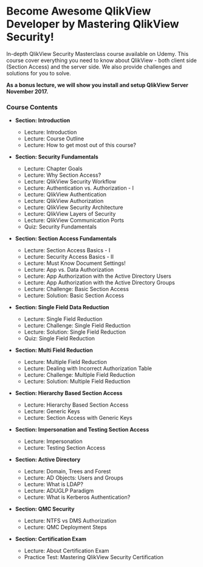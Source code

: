# Become Awesome QlikView Developer by Mastering QlikView Security!

In-depth QlikView Security Masterclass course available on Udemy. This course cover everything you need to know about QlikView - both client side (Section Access) and the server side. We also provide challenges and solutions for you to solve. 

**As a bonus lecture, we will show you install and setup QlikView Server November 2017.**

### Course Contents

* **Section: Introduction**
  * Lecture: Introduction
  * Lecture: Course Outline
  * Lecture: How to get most out of this course?
  
* **Section: Security Fundamentals**
  * Lecture: Chapter Goals
  * Lecture: Why Section Access?
  * Lecture: QlikView Security Workflow
  * Lecture: Authentication vs. Authorization - I
  * Lecture: QlikView Authentication
  * Lecture: QlikView Authorization
  * Lecture: QlikView Security Architecture
  * Lecture: QlikView Layers of Security
  * Lecture: QlikView Communication Ports
  * Quiz: Security Fundamentals


* **Section: Section Access Fundamentals**
  * Lecture: Section Access Basics - I
  * Lecture: Security Access Basics - II
  * Lecture: Must Know Document Settings!
  * Lecture: App vs. Data Authorization
  * Lecture: App Authorization with the Active Directory Users
  * Lecture: App Authorization with the Active Directory Groups
  * Lecture: Challenge: Basic Section Access
  * Lecture: Solution: Basic Section Access


* **Section: Single Field Data Reduction**
  * Lecture: Single Field Reduction
  * Lecture: Challenge: Single Field Reduction
  * Lecture: Solution: Single Field Reduction
  * Quiz: Single Field Reduction


* **Section: Multi Field Reduction**
  * Lecture: Multiple Field Reduction
  * Lecture: Dealing with Incorrect Authorization Table
  * Lecture: Challenge: Multiple Field Reduction
  * Lecture: Solution: Multiple Field Reduction


* **Section: Hierarchy Based Section Access**
  * Lecture: Hierarchy Based Section Access
  * Lecture: Generic Keys
  * Lecture: Section Access with Generic Keys


* **Section: Impersonation and Testing Section Access**
  * Lecture: Impersonation
  * Lecture: Testing Section Access


* **Section: Active Directory**
  * Lecture: Domain, Trees and Forest
  * Lecture: AD Objects: Users and Groups
  * Lecture: What is LDAP?
  * Lecture: ADUGLP Paradigm
  * Lecture: What is Kerberos Authentication?


* **Section: QMC Security**
  * Lecture: NTFS vs DMS Authorization
  * Lecture: QMC Deployment Steps
  

* **Section: Certification Exam**
  * Lecture: About Certification Exam
  * Practice Test: Mastering QlikView Security Certification

